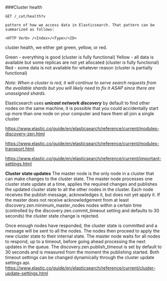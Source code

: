 ###Cluster health

```
GET /_cat/health?v

pattern of how we access data in Elasticsearch. That pattern can be summarized as follows:

<HTTP Verb> /<Index>/<Type>/<ID>
```


cluster health, we either get green, yellow, or red.

Green - everything is good (cluster is fully functional)
Yellow - all data is available but some replicas are not yet allocated (cluster is fully functional)
Red - some data is not available for whatever reason (cluster is partially functional)

*Note: When a cluster is red, it will continue to serve search requests from the available shards but you will likely need to fix it ASAP since there are unassigned shards.*

Elasticsearch uses ***unicast network discovery*** by default to find other nodes on the same machine, it is possible that you could accidentally start up more than one node on your computer and have them all join a single cluster

https://www.elastic.co/guide/en/elasticsearch/reference/current/modules-discovery-zen.html

https://www.elastic.co/guide/en/elasticsearch/reference/current/modules-transport.html

https://www.elastic.co/guide/en/elasticsearch/reference/current/important-settings.html

**Cluster state updates**
The master node is the only node in a cluster that can make changes to the cluster state. The master node processes one cluster state update at a time, applies the required changes and publishes the updated cluster state to all the other nodes in the cluster. Each node receives the publish message, acknowledges it, but does not yet apply it. If the master does not receive acknowledgement from at least discovery.zen.minimum_master_nodes nodes within a certain time (controlled by the discovery.zen.commit_timeout setting and defaults to 30 seconds) the cluster state change is rejected.

Once enough nodes have responded, the cluster state is committed and a message will be sent to all the nodes. The nodes then proceed to apply the new cluster state to their internal state. The master node waits for all nodes to respond, up to a timeout, before going ahead processing the next updates in the queue. The discovery.zen.publish_timeout is set by default to 30 seconds and is measured from the moment the publishing started. Both timeout settings can be changed dynamically through the cluster update settings api.
https://www.elastic.co/guide/en/elasticsearch/reference/current/cluster-update-settings.html